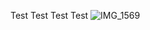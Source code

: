 Test
Test
Test
Test
![IMG_1569](https://github.com/user-attachments/assets/e0b9fedf-0fb6-4d53-9dff-a9c1c6f8d7a1)
